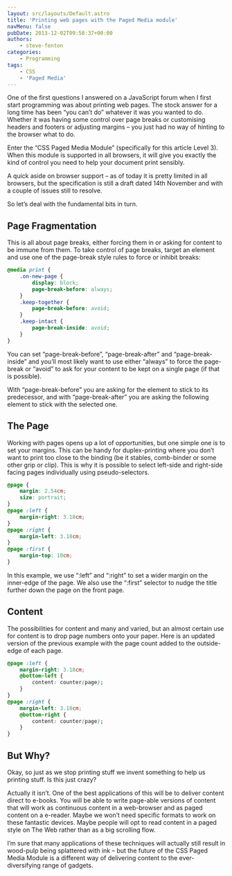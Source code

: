 ```yaml
---
layout: src/layouts/Default.astro
title: 'Printing web pages with the Paged Media module'
navMenu: false
pubDate: 2013-12-02T09:58:37+00:00
authors:
    - steve-fenton
categories:
    - Programming
tags:
    - CSS
    - 'Paged Media'
---
```


One of the first questions I answered on a JavaScript forum when I first start programming was about printing web pages. The stock answer for a long time has been “you can’t do” whatever it was you wanted to do. Whether it was having some control over page breaks or customising headers and footers or adjusting margins – you just had no way of hinting to the browser what to do.

Enter the “CSS Paged Media Module” (specifically for this article Level 3). When this module is supported in all browsers, it will give you exactly the kind of control you need to help your document print sensibly.

A quick aside on browser support – as of today it is pretty limited in all browsers, but the specification is still a draft dated 14th November and with a couple of issues still to resolve.

So let’s deal with the fundamental bits in turn.

## Page Fragmentation

This is all about page breaks, either forcing them in or asking for content to be immune from them. To take control of page breaks, target an element and use one of the page-break style rules to force or inhibit breaks:

```css
@media print {
    .on-new-page {
        display: block;
        page-break-before: always;
    }
    .keep-together {
        page-break-before: avoid;
    }
    .keep-intact {
        page-break-inside: avoid;
    }
}
```

You can set “page-break-before”, “page-break-after” and “page-break-inside” and you’ll most likely want to use either “always” to force the page-break or “avoid” to ask for your content to be kept on a single page (if that is possible).

With “page-break-before” you are asking for the element to stick to its predecessor, and with “page-break-after” you are asking the following element to stick with the selected one.

## The Page

Working with pages opens up a lot of opportunities, but one simple one is to set your margins. This can be handy for duplex-printing where you don’t want to print too close to the binding (be it stables, comb-binder or some other grip or clip). This is why it is possible to select left-side and right-side facing pages individually using pseudo-selectors.

```css
@page {
    margin: 2.54cm;
    size: portrait;
}
@page :left {
    margin-right: 3.18cm;
}
@page :right {
    margin-left: 3.18cm;
}
@page :first {
    margin-top: 10cm;
}
```

In this example, we use “:left” and “:right” to set a wider margin on the inner-edge of the page. We also use the “:first” selector to nudge the title further down the page on the front page.

## Content

The possibilities for content and many and varied, but an almost certain use for content is to drop page numbers onto your paper. Here is an updated version of the previous example with the page count added to the outside-edge of each page.

```css
@page :left {
    margin-right: 3.18cm;
    @bottom-left {
        content: counter(page);
    }
}
@page :right {
    margin-left: 3.18cm;
    @bottom-right {
        content: counter(page);
    }
}
```

## But Why?

Okay, so just as we stop printing stuff we invent something to help us printing stuff. Is this just crazy?

Actually it isn’t. One of the best applications of this will be to deliver content direct to e-books. You will be able to write page-able versions of content that will work as continuous content in a web-browser and as paged content on a e-reader. Maybe we won’t need specific formats to work on these fantastic devices. Maybe people will opt to read content in a paged style on The Web rather than as a big scrolling flow.

I’m sure that many applications of these techniques will actually still result in wood-pulp being splattered with ink – but the future of the CSS Paged Media Module is a different way of delivering content to the ever-diversifying range of gadgets.
